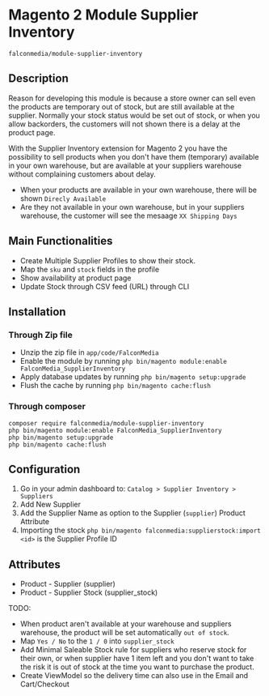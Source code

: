 # Magento 2 Module Supplier Inventory

    falconmedia/module-supplier-inventory

## Description
Reason for developing this module is because a store owner can sell even the products are temporary out of stock, but are still available at the supplier. Normally your stock status would be set out of stock, or when you allow backorders, the customers will not shown there is a delay at the product page.
 
With the Supplier Inventory extension for Magento 2 you have the possibility to sell products when you don't have them (temporary) available in your own warehouse, but are available at your suppliers warehouse without complaining customers about delay. 

 - When your products are available in your own warehouse, there will be shown `Direcly Available`
 - Are they not available in your own warehouse, but in your suppliers warehouse, the customer will see the mesaage `XX Shipping Days` 


## Main Functionalities
 - Create Multiple Supplier Profiles to show their stock.
 - Map the `sku` and `stock` fields in the profile
 - Show availability at product page 
 - Update Stock through CSV feed (URL) through CLI

## Installation

### Through Zip file

 - Unzip the zip file in `app/code/FalconMedia`
 - Enable the module by running `php bin/magento module:enable FalconMedia_SupplierInventory`
 - Apply database updates by running `php bin/magento setup:upgrade`
 - Flush the cache by running `php bin/magento cache:flush`

### Through composer
    composer require falconmedia/module-supplier-inventory
    php bin/magento module:enable FalconMedia_SupplierInventory
    php bin/magento setup:upgrade
    php bin/magento cache:flush


## Configuration
 1. Go in your admin dashboard to: 
 `Catalog > Supplier Inventory > Suppliers`
 1. Add New Supplier
 1. Add the Supplier Name as option to the Supplier (`supplier`) Product Attribute
 1. Importing the stock `php bin/magento falconmedia:supplierstock:import <id>` <id> is the Supplier Profile ID
  
## Attributes

 - Product - Supplier (supplier)
 - Product - Supplier Stock (supplier_stock)

TODO:
 - When product aren't available at your warehouse and suppliers warehouse, the product will be set automatically `out of stock`. 
 - Map `Yes / No` to the `1 / 0` into `supplier_stock`
 - Add Minimal Saleable Stock rule for suppliers who reserve stock for their own, or when supplier have 1 item left and you don't want to take the risk it is out of stock at the time you want to purchase the product.
 - Create ViewModel so the delivery time can also use in the Email and Cart/Checkout
